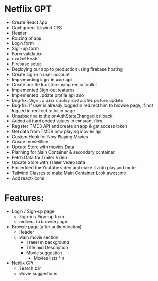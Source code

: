 # Netflix GPT

- Create React App
- Configured Tailwind CSS
- Header
- Routing of app
- Login form
- Sign-up form
- Form validation
- useRef hook
- Firebase setup
- Deploying our app to production using firebase hosting
- Create sign-up user account
- Implementing sign-in user api
- Create our Redux store using redux toolkit
- Implemented Sign-out features
- Implemented update profile api also
- Bug-fix: Sign up user display and profile picture update
- Bug-fix: If user is already logged in redirect him to browse page, if not logged in redirect to login page
- Unsubscribe to the onAuthStateChanged callback
- Added all hard coded values in constant files
- Register TMDB API and create an app & get access token
- Get data from TMDB now playing movies api
- Custom Hook for Now Playing Movies
- Create movieSlice
- Update Store with movies Data
- Planning for Main Container & secondary container
- Fetch Data for Trailer Video
- Update Store with Trailer Video Data
- Embedded the Youtube video and make it auto play and mute
- Tailwind Classes to make Main Container Look awesome
- Add react-icons

# Features:
- Login / Sign-up page
    - Sign-in / Sign-up form
    - redirect to browse page
- Browse page (after authentication)
    - Header
    - Main movie section
        - Trailer in background
        - Title and Description
        - Movie suggestion
            - Movies lists * n
- Netflix GPt
    - Search bar
    - Movie suggestions
